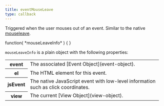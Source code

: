```yaml
---
title: eventMouseLeave
type: callback
---
```


Triggered when the user mouses out of an event. Similar to the native [mouseleave](https://developer.mozilla.org/en-US/docs/Web/Events/mouseleave).

<div class='spec' markdown='1'>
function( *mouseLeaveInfo* ) { }
</div>

`mouseLeaveInfo` is a plain object with the following properties:

<table>

<tr>
<th>event</th>
<td markdown='1'>
The associated [Event Object](event-object).
</td>
</tr>

<tr>
<th>el</th>
<td markdown='1'>
The HTML element for this event.
</td>
</tr>

<tr>
<th>jsEvent</th>
<td markdown='1'>
The native JavaScript event with low-level information such as click coordinates.
</td>
</tr>

<tr>
<th>view</th>
<td markdown='1'>
The current [View Object](view-object).
</td>
</tr>

</table>
